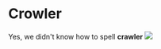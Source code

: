 Crowler
=======
Yes, we didn't know how to spell **crawler**
![](http://www.absoluteanime.com/yu-gi-oh_gx/chronos.jpg)